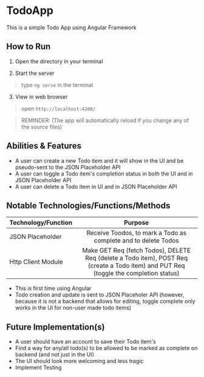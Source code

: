 # TodoApp
This is a simple Todo App using Angular Framework

## How to Run

1. Open the directory in your terminal 

2. Start the server 

> type `ng serve` in the terminal 

3. View in web browser

> open `http://localhost:4200/` 

> REMINDER: (The app will automatically reload if you change any of the source files)


## Abilities & Features

* A user can create a new Todo item and it will show in the UI and be pseudo-sent to the JSON Placeholder API
* A user can toggle a Todo item's completion status in both the UI and in JSON Placeholder API
* A user can delete a Todo item in UI and in JSON Placeholder API


## Notable Technologies/Functions/Methods

| Technology/Function  | Purpose                                                                                                                               |
| -------------------- |:-------------------------------------------------------------------------------------------------------------------------------------:|
| JSON Placeholder     | Receive Toodos, to mark a Todo as complete and to delete Todos                                                                        |
| Http Client Module   | Make GET Req (fetch Todos), DELETE Req (delete a Todo item), POST Req (create a Todo item) and PUT Req (toggle the completion status) |

* This is first time using Angular 
* Todo creation and update is sent to JSON Placeholer API (however, because it is not a backend that allows for editing, toggle complete only works in the UI for non-user made todo items)


## Future Implementation(s)

* A user should have an account to save their Todo item's
* Find a way for any/all todo(s) to be allowed to be marked as complete on backend (and not just in the UI)
* The UI should look more welcoming and less tragic
* Implement Testing 
